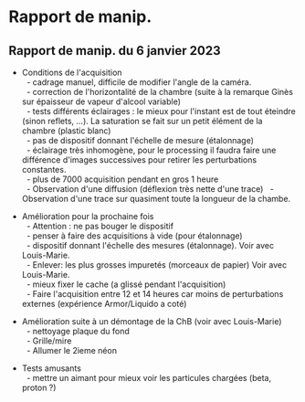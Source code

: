 # Rapport de manip.
## Rapport de manip. du 6 janvier 2023

- Conditions de l'acquisition<br>
  - cadrage manuel, difficile de modifier l'angle de la caméra.<br>
  - correction de l'horizontalité de la chambre (suite à la
    remarque Ginès sur épaisseur de vapeur d'alcool variable)<br>
  - tests différents éclairages : le mieux pour l'instant
    est de tout éteindre (sinon reflets, ...). La saturation
    se fait sur un petit élément de la chambre (plastic blanc)<br>
  - pas de dispositif donnant l'échelle de mesure (étalonnage) <br>
  - éclairage très inhomogène, pour le processing il faudra faire
    une différence d'images successives pour retirer les perturbations
    constantes.<br>
  - plus de 7000 acquisition pendant en gros 1 heure<br>
  - Observation d'une diffusion (déflexion très nette d'une trace)
  - Observation d'une trace sur quasiment toute la longueur de la chambe. 

- Amélioration pour la prochaine fois<br>
  - Attention : ne pas bouger le dispositif<br>
  - penser à faire des acquisitions à vide (pour étalonnage)<br>
  - dispositif donnant l'échelle des mesures (étalonnage).
    Voir avec Louis-Marie.<br>
  - Enlever: les plus grosses impuretés (morceaux de papier)
    Voir avec Louis-Marie.<br>
  - mieux fixer le cache (a glissé pendant l'acquisition)<br>
  - Faire l'acquisition entre 12 et 14 heures car moins de
    perturbations externes (expérience Armor/Liquido a coté)<br>

- Amélioration suite à un démontage de la ChB (voir avec Louis-Marie)<br>
  - nettoyage plaque du fond <br>
  - Grille/mire <br>
  - Allumer le 2ieme néon <br>

- Tests amusants <br>
  - mettre un aimant pour mieux voir les particules chargées
    (beta, proton ?) <br>
